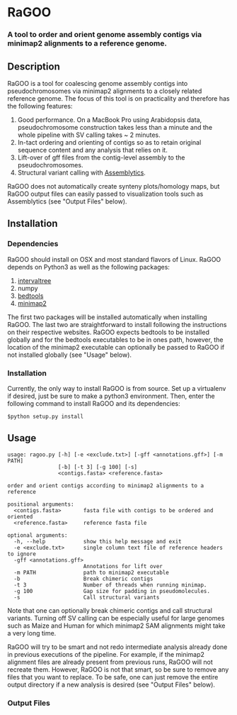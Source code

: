 # RaGOO

### A tool to order and orient genome assembly contigs via minimap2 alignments to a reference genome.

## Description

RaGOO is a tool for coalescing genome assembly contigs into pseudochromosomes via minimap2 alignments to a closely related reference genome. The focus of this tool is on practicality and therefore has the following features:

1. Good performance. On a MacBook Pro using Arabidopsis data, pseudochromosome construction takes less than a minute and the whole pipeline with SV calling takes ~ 2 minutes.
2. In-tact ordering and orienting of contigs so as to retain original sequence content and any analysis that relies on it. 
3. Lift-over of gff files from the contig-level assembly to the pseudochromosomes.
4. Structural variant calling with [Assemblytics](http://assemblytics.com/).

RaGOO does not automatically create synteny plots/homology maps, but RaGOO output files can easily passed to visualization tools such as Assemblytics (see "Output Files" below).

## Installation

### Dependencies

RaGOO should install on OSX and most standard flavors of Linux. RaGOO depends on Python3 as well as the following packages:

1. [intervaltree](https://pypi.python.org/pypi/intervaltree)
2. numpy
3. [bedtools](http://bedtools.readthedocs.io/en/latest/index.html)
4. [minimap2](https://github.com/lh3/minimap2)

The first two packages will be installed automatically when installing RaGOO. The last two are straightforward to install following the instructions on their respective websites. RaGOO expects bedtools to be installed globally and for the bedtools executables to be in ones path, however, the location of the minimap2 executable can optionally be passed to RaGOO if not installed globally (see "Usage" below).  

### Installation

Currently, the only way to install RaGOO is from source. Set up a virtualenv if desired, just be sure to make a python3 environment. Then, enter the following command to install RaGOO and its dependencies:

```
$python setup.py install
```

## Usage

```
usage: ragoo.py [-h] [-e <exclude.txt>] [-gff <annotations.gff>] [-m PATH]
                [-b] [-t 3] [-g 100] [-s]
                <contigs.fasta> <reference.fasta>

order and orient contigs according to minimap2 alignments to a reference

positional arguments:
  <contigs.fasta>       fasta file with contigs to be ordered and oriented
  <reference.fasta>     reference fasta file

optional arguments:
  -h, --help            show this help message and exit
  -e <exclude.txt>      single column text file of reference headers to ignore
  -gff <annotations.gff>
                        Annotations for lift over
  -m PATH               path to minimap2 executable
  -b                    Break chimeric contigs
  -t 3                  Number of threads when running minimap.
  -g 100                Gap size for padding in pseudomolecules.
  -s                    Call structural variants
```

Note that one can optionally break chimeric contigs and call structural variants. Turning off SV calling can be especially useful for large genomes such as Maize and Human for which minimap2 SAM alignments might take a very long time. 

RaGOO will try to be smart and not redo intermediate analysis already done in previous executions of the pipeline. For example, if the minimap2 alignment files are already present from previous runs, RaGOO will not recreate them. However, RaGOO is not that smart, so be sure to remove any files that you want to replace. To be safe, one can just remove the entire output directory if a new analysis is desired (see "Output Files" below).

### Output Files
